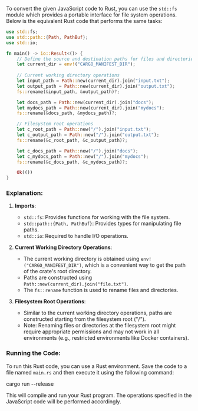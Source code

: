 To convert the given JavaScript code to Rust, you can use the `std::fs` module which provides a portable interface for file system operations. Below is the equivalent Rust code that performs the same tasks:

```rust
use std::fs;
use std::path::{Path, PathBuf};
use std::io;

fn main() -> io::Result<()> {
    // Define the source and destination paths for files and directories
    let current_dir = env!("CARGO_MANIFEST_DIR");
    
    // Current working directory operations
    let input_path = Path::new(current_dir).join("input.txt");
    let output_path = Path::new(current_dir).join("output.txt");
    fs::rename(&input_path, &output_path)?;

    let docs_path = Path::new(current_dir).join("docs");
    let mydocs_path = Path::new(current_dir).join("mydocs");
    fs::rename(&docs_path, &mydocs_path)?;

    // Filesystem root operations
    let c_root_path = Path::new("/").join("input.txt");
    let c_output_path = Path::new("/").join("output.txt");
    fs::rename(&c_root_path, &c_output_path)?;

    let c_docs_path = Path::new("/").join("docs");
    let c_mydocs_path = Path::new("/").join("mydocs");
    fs::rename(&c_docs_path, &c_mydocs_path)?;

    Ok(())
}
```

### Explanation:

1. **Imports**:
   - `std::fs`: Provides functions for working with the file system.
   - `std::path::{Path, PathBuf}`: Provides types for manipulating file paths.
   - `std::io`: Required to handle I/O operations.

2. **Current Working Directory Operations**:
   - The current working directory is obtained using `env!("CARGO_MANIFEST_DIR")`, which is a convenient way to get the path of the crate's root directory.
   - Paths are constructed using `Path::new(current_dir).join("file.txt")`.
   - The `fs::rename` function is used to rename files and directories.

3. **Filesystem Root Operations**:
   - Similar to the current working directory operations, paths are constructed starting from the filesystem root ("/").
   - Note: Renaming files or directories at the filesystem root might require appropriate permissions and may not work in all environments (e.g., restricted environments like Docker containers).

### Running the Code:

To run this Rust code, you can use a Rust environment. Save the code to a file named `main.rs` and then execute it using the following command:

cargo run --release

This will compile and run your Rust program. The operations specified in the JavaScript code will be performed accordingly.
